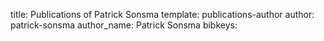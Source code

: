 title: Publications of Patrick Sonsma
template: publications-author
author: patrick-sonsma
author_name: Patrick Sonsma
bibkeys: 